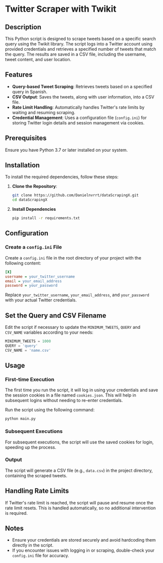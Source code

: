 # Twitter Scraper with Twikit

## Description
This Python script is designed to scrape tweets based on a specific search query using the Twikit library. The script logs into a Twitter account using provided credentials and retrieves a specified number of tweets that match the query. The results are saved in a CSV file, including the username, tweet content, and user location.

## Features
- **Query-based Tweet Scraping**: Retrieves tweets based on a specified query in Spanish.
- **CSV Output**: Saves the tweets, along with user information, into a CSV file.
- **Rate Limit Handling**: Automatically handles Twitter's rate limits by waiting and resuming scraping.
- **Credential Management**: Uses a configuration file (`config.ini`) for storing Twitter login details and session management via cookies.

## Prerequisites
Ensure you have Python 3.7 or later installed on your system.

## Installation

To install the required dependencies, follow these steps:

1. **Clone the Repository**:
   ```bash
   git clone https://github.com/Danielnvrrt/dataScrapingX.git
   cd dataScrapingX
   ```
2. **Install Dependencies**
   ```bash
   pip install -r requirements.txt
   ```

## Configuration

### Create a `config.ini` File
Create a `config.ini` file in the root directory of your project with the following content:

```ini
[X]
username = your_twitter_username
email = your_email_address
password = your_password
```
Replace `your_twitter_username`, `your_email_address`, and `your_password` with your actual Twitter credentials.

## Set the Query and CSV Filename
Edit the script if necessary to update the `MINIMUM_TWEETS`, `QUERY` and `CSV_NAME` variables according to your needs:
```python
MINIMUM_TWEETS = 1000
QUERY = 'query'
CSV_NAME = 'name.csv'
```

## Usage
### First-time Execution
The first time you run the script, it will log in using your credentials and save the session cookies in a file named `cookies.json`. This will help in subsequent logins without needing to re-enter credentials.

Run the script using the following command:
```bash
python main.py
```
### Subsequent Executions

For subsequent executions, the script will use the saved cookies for login, speeding up the process.

### Output

The script will generate a CSV file (e.g., `data.csv`) in the project directory, containing the scraped tweets.

## Handling Rate Limits

If Twitter's rate limit is reached, the script will pause and resume once the rate limit resets. This is handled automatically, so no additional intervention is required.

## Notes

- Ensure your credentials are stored securely and avoid hardcoding them directly in the script.
- If you encounter issues with logging in or scraping, double-check your `config.ini` file for accuracy.


